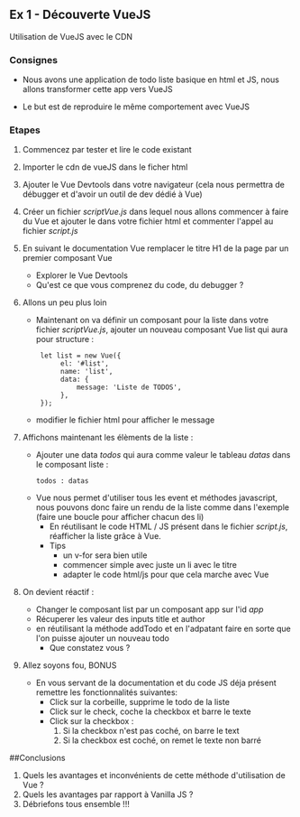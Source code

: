 ## Ex 1 - Découverte VueJS

Utilisation de VueJS avec le CDN

### Consignes

- Nous avons une application de todo liste basique en html et JS, nous allons transformer cette app vers VueJS


- Le but est de reproduire le même comportement avec VueJS

### Etapes

1. Commencez par tester et lire le code existant


2. Importer le cdn de vueJS dans le ficher html


3. Ajouter le Vue Devtools dans votre navigateur (cela nous permettra de débugger et d'avoir un outil de dev dédié à Vue)


4. Créer un fichier *scriptVue.js* dans lequel nous allons commencer à faire du Vue et ajouter le dans votre fichier html et commenter l'appel au fichier *script.js*


5. En suivant le documentation Vue remplacer le titre H1 de la page par un premier composant Vue
    - Explorer le Vue Devtools
    - Qu'est ce que vous comprenez du code, du debugger ?


6. Allons un peu plus loin
    - Maintenant on va définir un composant pour la liste dans votre fichier *scriptVue.js*, ajouter un nouveau composant Vue list qui aura pour structure :
      ``` 
       let list = new Vue({ 
            el: '#list', 
            name: 'list', 
            data: { 
                message: 'Liste de TODOS', 
            }, 
       });
         ```
    - modifier le fichier html pour afficher le message
    

7. Affichons maintenant les élèments de la liste : 
    - Ajouter une data *todos* qui aura comme valeur le tableau *datas* dans le composant liste :
      ```
      todos : datas
      ```
   - Vue nous permet d'utiliser tous les event et méthodes javascript, nous pouvons donc faire un rendu de la liste comme dans l'exemple (faire une boucle pour afficher chacun des li) 
      - En réutilisant le code HTML / JS présent dans le fichier *script.js*, réafficher la liste grâce à Vue.
      - Tips 
         - un v-for sera bien utile 
         - commencer simple avec juste un li avec le titre
         - adapter le code html/js pour que cela marche avec Vue
   

8. On devient réactif :
   - Changer le composant list par un composant app sur l'id *app* 
   - Récuperer les valeur des inputs title et author
   - en réutilisant la méthode addTodo et en l'adpatant faire en sorte que l'on puisse ajouter un nouveau todo
      - Que constatez vous ?


9. Allez soyons fou, BONUS
   - En vous servant de la documentation et du code JS déja présent remettre les fonctionnalités suivantes: 
      - Click sur la corbeille, supprime le todo de la liste
      - Click sur le check, coche la checkbox et barre le texte
      - Click sur la checkbox : 
         1. Si la checkbox n'est pas coché, on barre le text 
         2. Si la checkbox est coché, on remet le texte non barré
    

##Conclusions

1. Quels les avantages et inconvénients de cette méthode d'utilisation de Vue ?
2. Quels les avantages par rapport à Vanilla JS ?
3. Débriefons tous ensemble !!!
    
